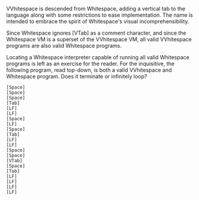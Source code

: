 VVhitespace is descended from Whitespace, adding a vertical tab to the language
along with some restrictions to ease implementation. The name is intended to
embrace the spirit of Whitespace's visual incomprehensibility.

Since Whitespace ignores [VTab] as a comment character, and since the
Whitespace VM is a superset of the VVhitespace VM, all valid VVhitespace
programs are also valid Whitespace programs.

Locating a Whitespace interpreter capable of running all valid Whitespace
programs is left as an exercise for the reader. For the inquisitive, the
following program, read top-down, is both a valid VVhitespace and Whitespace
program. Does it terminate or infinitely loop?

    [Space]
    [Space]
    [Space]
    [Tab]
    [LF]
    [LF]
    [Space]
    [LF]
    [Space]
    [Tab]
    [LF]
    [LF]
    [Space]
    [Space]
    [VTab]
    [Space]
    [Tab]
    [LF]
    [LF]
    [LF]
    [LF]
